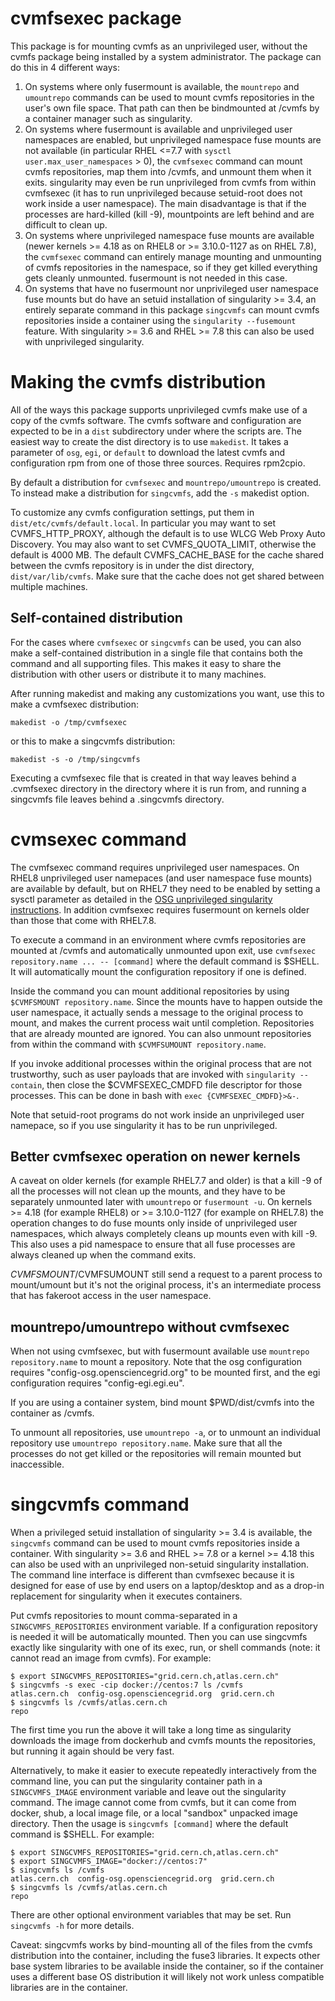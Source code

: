 # cvmfsexec package

This package is for mounting cvmfs as an unprivileged user, without the
cvmfs package being installed by a system administrator.  The package can
do this in 4 different ways:

1. On systems where only fusermount is available, the `mountrepo` and
   `umountrepo` commands can be used to mount cvmfs repositories in the
   user's own file space.  That path can then be bindmounted at /cvmfs
   by a container manager such as singularity.
2. On systems where fusermount is available and unprivileged user
   namespaces are enabled, but unprivileged namespace fuse mounts are not
   available (in particular RHEL <=7.7 with
   `sysctl user.max_user_namespaces` > 0),
   the `cvmfsexec` command can mount cvmfs repositories, map them into
   /cvmfs, and unmount them when it exits.  singularity may even be
   run unprivileged from cvmfs from within cvmfsexec (it has to run
   unprivileged because setuid-root does not work inside a user
   namespace).  The main disadvantage is
   that if the processes are hard-killed (kill -9), mountpoints are left
   behind and are difficult to clean up.
3. On systems where unprivileged namespace fuse mounts are available
   (newer kernels >= 4.18 as on RHEL8 or >= 3.10.0-1127 as on RHEL 7.8),
   the `cvmfsexec` command can entirely manage mounting and unmounting
   of cvmfs repositories in the namespace, so if they get killed
   everything gets cleanly unmounted.  fusermount is not needed in this
   case.
4. On systems that have no fusermount nor unprivileged user namespace
   fuse mounts but do have an setuid installation of singularity >= 3.4,
   an entirely separate command in this package `singcvmfs` can mount
   cvmfs repositories inside a container using the `singularity
   --fusemount` feature.  With singularity >= 3.6 and RHEL >= 7.8 this
   can also be used with unprivileged singularity.

# Making the cvmfs distribution

All of the ways this package supports unprivileged cvmfs make use of a
copy of the cvmfs software.  The cvmfs software and configuration are
expected to be in a `dist` subdirectory under where the scripts are.  The
easiest way to create the dist directory is to use `makedist`.  It takes a
parameter of `osg`, `egi`, or `default` to download the latest cvmfs and
configuration rpm from one of those three sources.  Requires rpm2cpio.

By default a distribution for `cvmfsexec` and `mountrepo/umountrepo` is
created.  To instead make a distribution for `singcvmfs`, add the `-s`
makedist option.

To customize any cvmfs configuration settings, put them in
`dist/etc/cvmfs/default.local`.  In particular you may want to set
CVMFS_HTTP_PROXY, although the default is to use WLCG Web Proxy Auto
Discovery.  You may also want to set CVMFS_QUOTA_LIMIT, otherwise the
default is 4000 MB.  The default CVMFS_CACHE_BASE for the cache
shared between the cvmfs repository is in under the dist directory,
`dist/var/lib/cvmfs`.  Make sure that the cache does not get shared
between multiple machines.

## Self-contained distribution

For the cases where `cvmfsexec` or `singcvmfs` can be used, you can also
make a self-contained distribution in a single file that contains both
the command and all supporting files.  This makes it easy to share the
distribution with other users or distribute it to many machines.

After running makedist and making any customizations you want, use
this to make a cvmfsexec distribution:
```
makedist -o /tmp/cvmfsexec
```
or this to make a singcvmfs distribution:
```
makedist -s -o /tmp/singcvmfs
```

Executing a cvmfsexec file that is created in that way leaves behind a
.cvmfsexec directory in the directory where it is run from, and running
a singcvmfs file leaves behind a .singcvmfs directory.

# cvmsexec command

The cvmfsexec command requires unprivileged user namespaces.  On RHEL8
unprivileged user namepaces (and user namespace fuse mounts) are
available by default, but on RHEL7 they need to be enabled by setting a
sysctl parameter as detailed in the 
[OSG unprivileged singularity instructions](https://opensciencegrid.org/docs/worker-node/install-singularity/#enabling-unprivileged-singularity).
In addition cvmfsexec requires fusermount on kernels older than
those that come with RHEL7.8.

To execute a command in an environment where cvmfs repositories are
mounted at /cvmfs and automatically unmounted upon exit, use
`cvmfsexec repository.name ... -- [command]` where the default command
is $SHELL.  It will automatically mount the configuration repository if
one is defined.  

Inside the command you can mount additional repositories by using
`$CVMFSMOUNT repository.name`.  Since the mounts have to happen outside
the user namespace, it actually sends a message to the original process
to mount, and makes the current process wait until completion.
Repositories that are already mounted are ignored.  You can also unmount
repositories from within the command with `$CVMFSUMOUNT repository.name`.

If you invoke additional processes within the original process that are
not trustworthy, such as user payloads that are invoked with
`singularity --contain`, then close the $CVMFSEXEC_CMDFD file descriptor
for those processes.  This can be done in bash with
`exec {CVMFSEXEC_CMDFD}>&-`.

Note that setuid-root programs do not work inside an unprivileged user
namepace, so if you use singularity it has to be run unprivileged.

## Better cvmfsexec operation on newer kernels

A caveat on older kernels (for example RHEL7.7 and older) is that a
kill -9  of all the processes will not clean up the mounts, and they
have to be separately unmounted later with `umountrepo` or `fusermount -u`.
On kernels >= 4.18 (for example RHEL8) or >= 3.10.0-1127 (for example on
RHEL7.8) the operation changes to do fuse mounts only inside of
unprivileged user namespaces, which always completely cleans up mounts
even with kill -9.  This also uses a pid namespace to ensure that all
fuse processes are always cleaned up when the command exits.

$CVMFSMOUNT/$CVMFSUMOUNT still send a request to a parent process to
mount/umount but it's not the original process, it's an intermediate
process that has fakeroot access in the user namespace.

## mountrepo/umountrepo without cvmfsexec

When not using cvmfsexec, but with fusermount available use
`mountrepo repository.name` to mount a repository.  Note that the osg
configuration requires "config-osg.opensciencegrid.org" to be mounted
first, and the egi configuration requires "config-egi.egi.eu".

If you are using a container system, bind mount $PWD/dist/cvmfs into the
container as /cvmfs.

To unmount all repositories, use `umountrepo -a`, or to unmount an
individual repository use `umountrepo repository.name`.  Make sure that
all the processes do not get killed or the repositories will remain
mounted but inaccessible.

# singcvmfs command

When a privileged setuid installation of singularity >= 3.4 is
available, the `singcvmfs` command can be used to mount cvmfs
repositories inside a container.  With singularity >= 3.6 and
RHEL >= 7.8 or a kernel >= 4.18 this can also be used with an
unprivileged non-setuid singularity installation.
The command line interface is different than cvmfsexec because it is
designed for ease of use by end users on a laptop/desktop and as a
drop-in replacement for singularity when it executes containers.

Put cvmfs repositories to mount comma-separated in a
`SINGCVMFS_REPOSITORIES` environment variable.  If a configuration
repository is needed it will be automatically mounted.  Then you can use
singcvmfs exactly like singularity with one of its exec, run, or shell
commands (note: it cannot read an image from cvmfs).  For example:

```
$ export SINGCVMFS_REPOSITORIES="grid.cern.ch,atlas.cern.ch"
$ singcvmfs -s exec -cip docker://centos:7 ls /cvmfs
atlas.cern.ch  config-osg.opensciencegrid.org  grid.cern.ch
$ singcvmfs ls /cvmfs/atlas.cern.ch
repo
```
The first time you run the above it will take a long time as singularity
downloads the image from dockerhub and cvmfs mounts the repositories,
but running it again should be very fast.

Alternatively, to make it easier to execute repeatedly interactively
from the command line, you can put the singularity container path in a
`SINGCVMFS_IMAGE` environment variable and leave out the singularity
command.  The image cannot come from cvmfs, but it can come from docker,
shub, a local image file, or a local "sandbox" unpacked image directory.
Then the usage is `singcvmfs [command]` where the default command is
$SHELL.  For example:

```
$ export SINGCVMFS_REPOSITORIES="grid.cern.ch,atlas.cern.ch"
$ export SINGCVMFS_IMAGE="docker://centos:7"
$ singcvmfs ls /cvmfs
atlas.cern.ch  config-osg.opensciencegrid.org  grid.cern.ch
$ singcvmfs ls /cvmfs/atlas.cern.ch
repo
```

There are other optional environment variables that may be set.
Run `singcvmfs -h` for more details.

Caveat: singcvmfs works by bind-mounting all of the files from the cvmfs
distribution into the container, including the fuse3 libraries.  It
expects other base system libraries to be available inside the
container, so if the container uses a different base OS distribution it
will likely not work unless compatible libraries are in the container.

